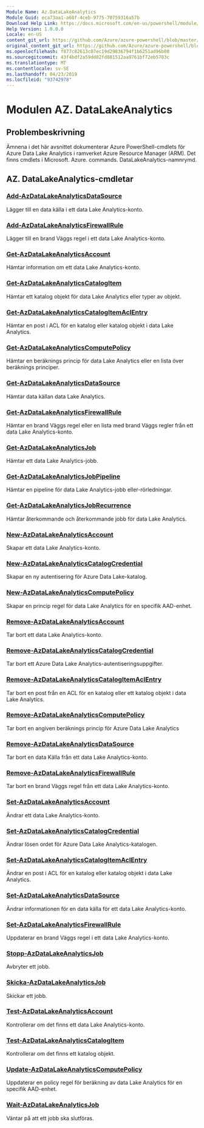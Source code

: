 ```yaml
---
Module Name: Az.DataLakeAnalytics
Module Guid: eca73aa1-a68f-4ceb-9775-70759316a57b
Download Help Link: https://docs.microsoft.com/en-us/powershell/module/az.datalakeanalytics
Help Version: 1.0.0.0
Locale: en-US
content_git_url: https://github.com/Azure/azure-powershell/blob/master/src/DataLakeAnalytics/DataLakeAnalytics/help/Az.DataLakeAnalytics.md
original_content_git_url: https://github.com/Azure/azure-powershell/blob/master/src/DataLakeAnalytics/DataLakeAnalytics/help/Az.DataLakeAnalytics.md
ms.openlocfilehash: f877c82613c07ec19d29836794f1b6251ad96b08
ms.sourcegitcommit: 43f4bdf2a59dd82fd881512aa9761bf72eb5703c
ms.translationtype: MT
ms.contentlocale: sv-SE
ms.lasthandoff: 04/23/2019
ms.locfileid: "93742978"
---
```

# Modulen AZ. DataLakeAnalytics
## Problembeskrivning
Ämnena i det här avsnittet dokumenterar Azure PowerShell-cmdlets för Azure Data Lake Analytics i ramverket Azure Resource Manager (ARM). Det finns cmdlets i Microsoft. Azure. commands. DataLakeAnalytics-namnrymd.

## AZ. DataLakeAnalytics-cmdletar
### [Add-AzDataLakeAnalyticsDataSource](Add-AzDataLakeAnalyticsDataSource.md)
Lägger till en data källa i ett data Lake Analytics-konto.

### [Add-AzDataLakeAnalyticsFirewallRule](Add-AzDataLakeAnalyticsFirewallRule.md)
Lägger till en brand Väggs regel i ett data Lake Analytics-konto.

### [Get-AzDataLakeAnalyticsAccount](Get-AzDataLakeAnalyticsAccount.md)
Hämtar information om ett data Lake Analytics-konto.

### [Get-AzDataLakeAnalyticsCatalogItem](Get-AzDataLakeAnalyticsCatalogItem.md)
Hämtar ett katalog objekt för data Lake Analytics eller typer av objekt.

### [Get-AzDataLakeAnalyticsCatalogItemAclEntry](Get-AzDataLakeAnalyticsCatalogItemAclEntry.md)
Hämtar en post i ACL för en katalog eller katalog objekt i data Lake Analytics.

### [Get-AzDataLakeAnalyticsComputePolicy](Get-AzDataLakeAnalyticsComputePolicy.md)
Hämtar en beräknings princip för data Lake Analytics eller en lista över beräknings principer.

### [Get-AzDataLakeAnalyticsDataSource](Get-AzDataLakeAnalyticsDataSource.md)
Hämtar data källan data Lake Analytics.

### [Get-AzDataLakeAnalyticsFirewallRule](Get-AzDataLakeAnalyticsFirewallRule.md)
Hämtar en brand Väggs regel eller en lista med brand Väggs regler från ett data Lake Analytics-konto.

### [Get-AzDataLakeAnalyticsJob](Get-AzDataLakeAnalyticsJob.md)
Hämtar ett data Lake Analytics-jobb.

### [Get-AzDataLakeAnalyticsJobPipeline](Get-AzDataLakeAnalyticsJobPipeline.md)
Hämtar en pipeline för data Lake Analytics-jobb eller-rörledningar.

### [Get-AzDataLakeAnalyticsJobRecurrence](Get-AzDataLakeAnalyticsJobRecurrence.md)
Hämtar återkommande och återkommande jobb för data Lake Analytics.

### [New-AzDataLakeAnalyticsAccount](New-AzDataLakeAnalyticsAccount.md)
Skapar ett data Lake Analytics-konto.

### [New-AzDataLakeAnalyticsCatalogCredential](New-AzDataLakeAnalyticsCatalogCredential.md)
Skapar en ny autentisering för Azure Data Lake-katalog.

### [New-AzDataLakeAnalyticsComputePolicy](New-AzDataLakeAnalyticsComputePolicy.md)
Skapar en princip regel för data Lake Analytics för en specifik AAD-enhet.

### [Remove-AzDataLakeAnalyticsAccount](Remove-AzDataLakeAnalyticsAccount.md)
Tar bort ett data Lake Analytics-konto.

### [Remove-AzDataLakeAnalyticsCatalogCredential](Remove-AzDataLakeAnalyticsCatalogCredential.md)
Tar bort ett Azure Data Lake Analytics-autentiseringsuppgifter.

### [Remove-AzDataLakeAnalyticsCatalogItemAclEntry](Remove-AzDataLakeAnalyticsCatalogItemAclEntry.md)
Tar bort en post från en ACL för en katalog eller ett katalog objekt i data Lake Analytics.

### [Remove-AzDataLakeAnalyticsComputePolicy](Remove-AzDataLakeAnalyticsComputePolicy.md)
Tar bort en angiven beräknings princip för Azure Data Lake Analytics

### [Remove-AzDataLakeAnalyticsDataSource](Remove-AzDataLakeAnalyticsDataSource.md)
Tar bort en data Källa från ett data Lake Analytics-konto.

### [Remove-AzDataLakeAnalyticsFirewallRule](Remove-AzDataLakeAnalyticsFirewallRule.md)
Tar bort en brand Väggs regel från ett data Lake Analytics-konto.

### [Set-AzDataLakeAnalyticsAccount](Set-AzDataLakeAnalyticsAccount.md)
Ändrar ett data Lake Analytics-konto.

### [Set-AzDataLakeAnalyticsCatalogCredential](Set-AzDataLakeAnalyticsCatalogCredential.md)
Ändrar lösen ordet för Azure Data Lake Analytics-katalogen.

### [Set-AzDataLakeAnalyticsCatalogItemAclEntry](Set-AzDataLakeAnalyticsCatalogItemAclEntry.md)
Ändrar en post i ACL för en katalog eller katalog objekt i data Lake Analytics.

### [Set-AzDataLakeAnalyticsDataSource](Set-AzDataLakeAnalyticsDataSource.md)
Ändrar informationen för en data källa för ett data Lake Analytics-konto.

### [Set-AzDataLakeAnalyticsFirewallRule](Set-AzDataLakeAnalyticsFirewallRule.md)
Uppdaterar en brand Väggs regel i ett data Lake Analytics-konto.

### [Stopp-AzDataLakeAnalyticsJob](Stop-AzDataLakeAnalyticsJob.md)
Avbryter ett jobb.

### [Skicka-AzDataLakeAnalyticsJob](Submit-AzDataLakeAnalyticsJob.md)
Skickar ett jobb.

### [Test-AzDataLakeAnalyticsAccount](Test-AzDataLakeAnalyticsAccount.md)
Kontrollerar om det finns ett data Lake Analytics-konto.

### [Test-AzDataLakeAnalyticsCatalogItem](Test-AzDataLakeAnalyticsCatalogItem.md)
Kontrollerar om det finns ett katalog objekt.

### [Update-AzDataLakeAnalyticsComputePolicy](Update-AzDataLakeAnalyticsComputePolicy.md)
Uppdaterar en policy regel för beräkning av data Lake Analytics för en specifik AAD-enhet.

### [Wait-AzDataLakeAnalyticsJob](Wait-AzDataLakeAnalyticsJob.md)
Väntar på att ett jobb ska slutföras.

